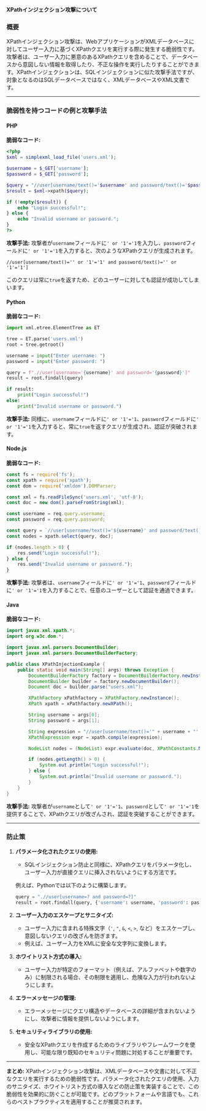 **XPathインジェクション攻撃について**

### **概要**

XPathインジェクション攻撃は、WebアプリケーションがXMLデータベースに対してユーザー入力に基づくXPathクエリを実行する際に発生する脆弱性です。攻撃者は、ユーザー入力に悪意のあるXPathクエリを含めることで、データベースから意図しない情報を取得したり、不正な操作を実行したりすることができます。XPathインジェクションは、SQLインジェクションに似た攻撃手法ですが、対象となるのはSQLデータベースではなく、XMLデータベースやXML文書です。

---

### **脆弱性を持つコードの例と攻撃手法**

#### **PHP**

**脆弱なコード:**
```php
<?php
$xml = simplexml_load_file('users.xml');

$username = $_GET['username'];
$password = $_GET['password'];

$query = "//user[username/text()='$username' and password/text()='$password']";
$result = $xml->xpath($query);

if (!empty($result)) {
    echo "Login successful!";
} else {
    echo "Invalid username or password.";
}
?>
```

**攻撃手法:**
攻撃者が`username`フィールドに`' or '1'='1`を入力し、`password`フィールドに`' or '1'='1`を入力すると、次のようなXPathクエリが生成されます。

```xpath
//user[username/text()='' or '1'='1' and password/text()='' or '1'='1']
```

このクエリは常に`true`を返すため、どのユーザーに対しても認証が成功してしまいます。

#### **Python**

**脆弱なコード:**
```python
import xml.etree.ElementTree as ET

tree = ET.parse('users.xml')
root = tree.getroot()

username = input("Enter username: ")
password = input("Enter password: ")

query = f".//user[username='{username}' and password='{password}']"
result = root.findall(query)

if result:
    print("Login successful!")
else:
    print("Invalid username or password.")
```

**攻撃手法:**
同様に、`username`フィールドに`' or '1'='1`、`password`フィールドに`' or '1'='1`を入力すると、常に`true`を返すクエリが生成され、認証が突破されます。

#### **Node.js**

**脆弱なコード:**
```javascript
const fs = require('fs');
const xpath = require('xpath');
const dom = require('xmldom').DOMParser;

const xml = fs.readFileSync('users.xml', 'utf-8');
const doc = new dom().parseFromString(xml);

const username = req.query.username;
const password = req.query.password;

const query = `//user[username/text()='${username}' and password/text()='${password}']`;
const nodes = xpath.select(query, doc);

if (nodes.length > 0) {
    res.send("Login successful!");
} else {
    res.send("Invalid username or password.");
}
```

**攻撃手法:**
攻撃者は、`username`フィールドに`' or '1'='1`、`password`フィールドに`' or '1'='1`を入力することで、任意のユーザーとして認証を通過できます。

#### **Java**

**脆弱なコード:**
```java
import javax.xml.xpath.*;
import org.w3c.dom.*;

import javax.xml.parsers.DocumentBuilder;
import javax.xml.parsers.DocumentBuilderFactory;

public class XPathInjectionExample {
    public static void main(String[] args) throws Exception {
        DocumentBuilderFactory factory = DocumentBuilderFactory.newInstance();
        DocumentBuilder builder = factory.newDocumentBuilder();
        Document doc = builder.parse("users.xml");

        XPathFactory xPathfactory = XPathFactory.newInstance();
        XPath xpath = xPathfactory.newXPath();

        String username = args[0];
        String password = args[1];

        String expression = "//user[username/text()='" + username + "' and password/text()='" + password + "']";
        XPathExpression expr = xpath.compile(expression);

        NodeList nodes = (NodeList) expr.evaluate(doc, XPathConstants.NODESET);

        if (nodes.getLength() > 0) {
            System.out.println("Login successful!");
        } else {
            System.out.println("Invalid username or password.");
        }
    }
}
```

**攻撃手法:**
攻撃者が`username`として`' or '1'='1`、`password`として`' or '1'='1`を提供することで、XPathクエリが改ざんされ、認証を突破することができます。

---

### **防止策**

1. **パラメータ化されたクエリの使用:**
   - SQLインジェクション防止と同様に、XPathクエリをパラメータ化し、ユーザー入力が直接クエリに挿入されないようにする方法です。

   例えば、Pythonでは以下のように構築します。
   ```python
   query = ".//user[username=? and password=?]"
   result = root.findall(query, {'username': username, 'password': password})
   ```

2. **ユーザー入力のエスケープとサニタイズ:**
   - ユーザー入力に含まれる特殊文字（`'`, `"`, `&`, `<`, `>`, など）をエスケープし、意図しないクエリの改ざんを防ぎます。
   - 例えば、ユーザー入力をXMLに安全な文字列に変換します。

3. **ホワイトリスト方式の導入:**
   - ユーザー入力が特定のフォーマット（例えば、アルファベットや数字のみ）に制限される場合、その制限を適用し、危険な入力が行われないようにします。

4. **エラーメッセージの管理:**
   - エラーメッセージにクエリ構造やデータベースの詳細が含まれないようにし、攻撃者に情報を提供しないようにします。

5. **セキュリティライブラリの使用:**
   - 安全なXPathクエリを作成するためのライブラリやフレームワークを使用し、可能な限り既知のセキュリティ問題に対処することが重要です。

---

**まとめ:**
XPathインジェクション攻撃は、XMLデータベースや文書に対して不正なクエリを実行するための脆弱性です。パラメータ化されたクエリの使用、入力のサニタイズ、ホワイトリスト方式の導入などの防止策を実装することで、この脆弱性を効果的に防ぐことが可能です。どのプラットフォームや言語でも、これらのベストプラクティスを適用することが推奨されます。